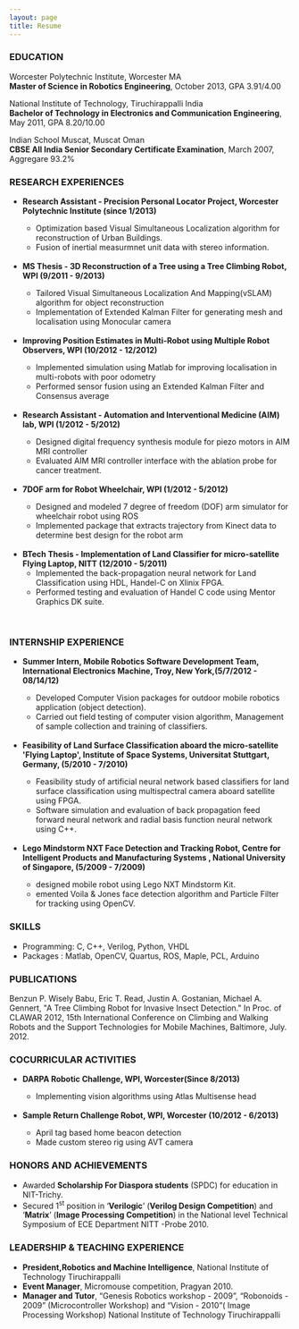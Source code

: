 ```yaml
---
layout: page
title: Resume
---
```


<h3>EDUCATION</h3>
<p>Worcester Polytechnic Institute, Worcester MA<br />
<b>Master of Science in Robotics Engineering</b>, October 2013, GPA 3.91/4.00</p>

<p>National Institute of Technology, Tiruchirappalli India<br />
<b>Bachelor of Technology in Electronics and Communication Engineering</b>, May 2011, GPA 8.20/10.00</p>

<p>Indian School Muscat, Muscat Oman<br />
<b>CBSE All India Senior Secondary Certificate Examination</b>, March 2007, Aggregare 93.2%</p>

<h3>RESEARCH EXPERIENCES</h3>
<ul>
<li><b>Research Assistant - Precision Personal Locator Project, Worcester Polytechnic Institute <span class='date'>(since 1/2013)</span></b></li>
<ul><li>Optimization based Visual Simultaneous Localization algorithm for reconstruction of Urban Buildings.</li>
<li>Fusion of inertial measurmnet unit data with stereo information.</li></ul>
</br>
<li><b>MS Thesis - 3D Reconstruction of a Tree using a Tree Climbing Robot, WPI <span class='date'>(9/2011 - 9/2013)</span></b></li>                                     
<ul><li>Tailored Visual Simultaneous Localization And Mapping(vSLAM) algorithm for object reconstruction</li>
<li>Implementation of Extended Kalman Filter for generating mesh and localisation using Monocular camera</li></ul>
</br>
<li><b>Improving Position Estimates in Multi-Robot using Multiple Robot Observers, WPI <span class='date'>(10/2012 - 12/2012)</span></b></li>
<ul><li>Implemented simulation using Matlab for improving localisation in multi-robots with poor odometry</li>
<li>Performed sensor fusion using an Extended Kalman Filter and Consensus average</li></ul>
</br>
<li><b>Research Assistant - Automation and Interventional Medicine (AIM) lab, WPI <span class='date'>(1/2012 - 5/2012)</span></b></li>
<ul><li>Designed digital frequency synthesis module for piezo motors in AIM MRI controller</li>
<li>Evaluated AIM MRI controller interface with the ablation probe for cancer treatment.</li></ul>
</br>
<li><b>7DOF arm for Robot Wheelchair, WPI					<span class='date'>(1/2012 - 5/2012)</span></b></li>
<ul><li>Designed and modeled 7 degree of freedom (DOF) arm simulator for wheelchair robot using ROS</li>
<li>Implemented package that extracts trajectory from Kinect data to determine best design for the robot arm</li></ul>
</br>
<li><b>BTech Thesis - Implementation of Land Classifier for micro-satellite Flying Laptop, NITT <span class='date'>(12/2010 - 5/2011)</span> </b>       
<ul><li>Implemented the back-propagation neural network for Land Classification using HDL, Handel-C on Xlinix FPGA. </li>
<li>Performed testing and evaluation of Handel C code using Mentor Graphics DK suite.</li></ul>
</ul>
</br>
<h3>INTERNSHIP EXPERIENCE</h3>
<ul>
<li><b>Summer Intern, Mobile Robotics Software Development Team, International Electronics Machine, Troy, New York,<span class='date'>(5/7/2012 - 08/14/12)</span></b></li>
<ul> 
<li>Developed Computer Vision packages for outdoor mobile robotics application (object detection). </li>
<li>Carried out field testing of computer vision algorithm, Management of sample collection and training of classifiers.</li>
</ul>
</br>
<li><b>Feasibility of Land Surface Classification aboard the micro-satellite 'Flying Laptop', Institute of Space Systems, Universitat Stuttgart, Germany, <span class='date'> (5/2010 - 7/2010)</span></b></li>
<ul> 				    	           
<li>Feasibility study of artificial neural network based classifiers for land surface classification using multispectral camera aboard satellite using FPGA.</li>
<li>Software simulation and evaluation of back propagation feed forward neural network and radial basis function neural network using C++.</li></ul>
</br>
<li><b>Lego Mindstorm NXT Face Detection and Tracking Robot, Centre for Intelligent Products and Manufacturing Systems , National University of Singapore, <span class='date'>(5/2009 - 7/2009)</span></b></li>
<ul>
<li>designed mobile robot using Lego NXT Mindstorm Kit.</li>
<li>emented Voila & Jones face detection algorithm and Particle Filter for tracking using OpenCV.</li></ul>              
</ul>
<h3>SKILLS</h3>
<ul>
<li>Programming: C, C++, Verilog, Python, VHDL</li>
<li>Packages : Matlab, OpenCV, Quartus, ROS, Maple, PCL,  Arduino</li>
</ul>
<h3>PUBLICATIONS</h3>
Benzun P. Wisely Babu, Eric T. Read, Justin A. Gostanian, Michael A. Gennert, "A Tree Climbing Robot for Invasive Insect Detection." In Proc. of CLAWAR 2012, 15th International Conference on Climbing and Walking Robots and the Support Technologies for Mobile Machines, Baltimore, July. 2012.

<h3>COCURRICULAR ACTIVITIES</h3>
<ul><li><b>DARPA Robotic Challenge, WPI, Worcester<span class='date'>(Since 8/2013)</span></b></li>
<ul>
<li>Implementing vision algorithms using Atlas Multisense head </li>
</ul>
<br>
<li><b>Sample Return Challenge Robot, WPI, Worcester <span class='date'>(10/2012 - 6/2013)</span></b></li> 
<ul><li>April tag based home beacon detection
<li>Made custom stereo rig using AVT camera
</ul>
</ul> 

<h3>HONORS AND ACHIEVEMENTS</h3>
<ul>
<li>Awarded <b>Scholarship For Diaspora students</b> (SPDC) for education in NIT-Trichy. </li>
<li>Secured 1<sup>st</sup> position in ‘<b>Verilogic</b>’ (<b>Verilog Design Competition</b>) and ‘<b>Matrix</b>’ (<b>Image Processing Competition</b>) in the National level Technical Symposium of ECE Department NITT -Probe 2010.</li>
</ul>

<h3>LEADERSHIP &amp; TEACHING EXPERIENCE</h3>
<ul>
<li><b>President,Robotics and Machine Intelligence</b>, National Institute of Technology Tiruchirappalli</li>
<li><b>Event Manager</b>, Micromouse competition, Pragyan 2010.</li>
<li><b>Manager and Tutor</b>, “Genesis Robotics workshop - 2009”, “Robonoids - 2009” (Microcontroller Workshop) and “Vision - 2010”( Image Processing Workshop) National Institute of Technology Tiruchirappalli</li>
</ul>